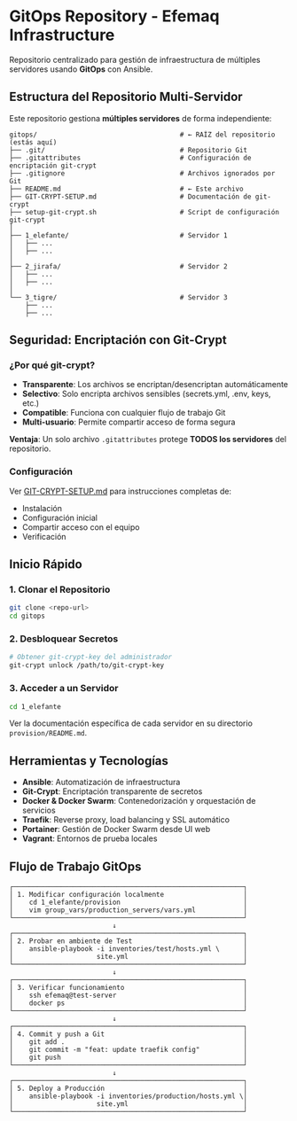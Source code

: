 # GitOps Repository - Efemaq Infrastructure

Repositorio centralizado para gestión de infraestructura de múltiples servidores usando **GitOps** con Ansible.

## Estructura del Repositorio Multi-Servidor

Este repositorio gestiona **múltiples servidores** de forma independiente:

```
gitops/                                    # ← RAÍZ del repositorio (estás aquí)
├── .git/                                  # Repositorio Git
├── .gitattributes                         # Configuración de encriptación git-crypt
├── .gitignore                             # Archivos ignorados por Git
├── README.md                              # ← Este archivo
├── GIT-CRYPT-SETUP.md                     # Documentación de git-crypt
├── setup-git-crypt.sh                     # Script de configuración git-crypt
│
├── 1_elefante/                            # Servidor 1
│   ├── ...
│   ├── ...
│
├── 2_jirafa/                              # Servidor 2
│   ├── ...
│   ├── ...
│
└── 3_tigre/                               # Servidor 3
    ├── ...
    ├── ...
```

## Seguridad: Encriptación con Git-Crypt

### ¿Por qué git-crypt?

- **Transparente**: Los archivos se encriptan/desencriptan automáticamente
- **Selectivo**: Solo encripta archivos sensibles (secrets.yml, .env, keys, etc.)
- **Compatible**: Funciona con cualquier flujo de trabajo Git
- **Multi-usuario**: Permite compartir acceso de forma segura

**Ventaja**: Un solo archivo `.gitattributes` protege **TODOS los servidores** del repositorio.

### Configuración

Ver [GIT-CRYPT-SETUP.md](GIT-CRYPT-SETUP.md) para instrucciones completas de:
- Instalación
- Configuración inicial
- Compartir acceso con el equipo
- Verificación

## Inicio Rápido

### 1. Clonar el Repositorio

```bash
git clone <repo-url>
cd gitops
```

### 2. Desbloquear Secretos

```bash
# Obtener git-crypt-key del administrador
git-crypt unlock /path/to/git-crypt-key
```

### 3. Acceder a un Servidor

```bash
cd 1_elefante
```

Ver la documentación específica de cada servidor en su directorio `provision/README.md`.

## Herramientas y Tecnologías

- **Ansible**: Automatización de infraestructura
- **Git-Crypt**: Encriptación transparente de secretos
- **Docker & Docker Swarm**: Contenedorización y orquestación de servicios
- **Traefik**: Reverse proxy, load balancing y SSL automático
- **Portainer**: Gestión de Docker Swarm desde UI web
- **Vagrant**: Entornos de prueba locales

## Flujo de Trabajo GitOps

```
┌──────────────────────────────────────────────────────────┐
│ 1. Modificar configuración localmente                    │
│    cd 1_elefante/provision                               │
│    vim group_vars/production_servers/vars.yml            │
└──────────────────────────────────────────────────────────┘
                          ↓
┌──────────────────────────────────────────────────────────┐
│ 2. Probar en ambiente de Test                            │
│    ansible-playbook -i inventories/test/hosts.yml \      │
│                     site.yml                             │
└──────────────────────────────────────────────────────────┘
                          ↓
┌──────────────────────────────────────────────────────────┐
│ 3. Verificar funcionamiento                              │
│    ssh efemaq@test-server                                │
│    docker ps                                             │
└──────────────────────────────────────────────────────────┘
                          ↓
┌──────────────────────────────────────────────────────────┐
│ 4. Commit y push a Git                                   │
│    git add .                                             │
│    git commit -m "feat: update traefik config"           │
│    git push                                              │
└──────────────────────────────────────────────────────────┘
                          ↓
┌──────────────────────────────────────────────────────────┐
│ 5. Deploy a Producción                                   │
│    ansible-playbook -i inventories/production/hosts.yml \│
│                     site.yml                             │
└──────────────────────────────────────────────────────────┘
```

